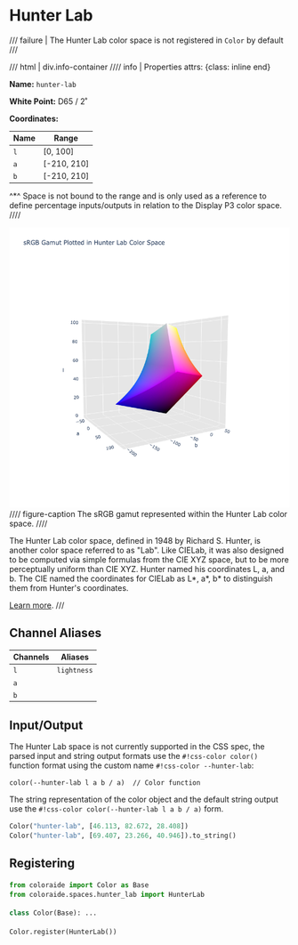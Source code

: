 # Hunter Lab

/// failure | The Hunter Lab color space is not registered in `Color` by default
///

/// html | div.info-container
//// info | Properties
    attrs: {class: inline end}

**Name:** `hunter-lab`

**White Point:** D65 / 2˚

**Coordinates:**

Name | Range
---- | -----
`l`  | [0, 100]
`a`  | [-210, 210]
`b`  | [-210, 210]

^\*^ Space is not bound to the range and is only used as a reference to define percentage inputs/outputs in
relation to the Display P3 color space.
////

![oRGB](../images/hunter-lab-3d.png)
//// figure-caption
The sRGB gamut represented within the Hunter Lab color space.
////

The Hunter Lab color space, defined in 1948 by Richard S. Hunter, is another color space referred to as "Lab". Like
CIELab, it was also designed to be computed via simple formulas from the CIE XYZ space, but to be more perceptually
uniform than CIE XYZ. Hunter named his coordinates L, a, and b. The CIE named the coordinates for CIELab as L*, a*, b* to
distinguish them from Hunter's coordinates.

[Learn more](https://support.hunterlab.com/hc/en-us/articles/203997095-Hunter-Lab-Color-Scale-an08-96a2).
///

## Channel Aliases

Channels | Aliases
-------- | -------
`l`      | `lightness`
`a`      |
`b`      |

## Input/Output

The Hunter Lab space is not currently supported in the CSS spec, the parsed input and string output formats use
the `#!css-color color()` function format using the custom name `#!css-color --hunter-lab`:

```css-color
color(--hunter-lab l a b / a)  // Color function
```

The string representation of the color object and the default string output use the
`#!css-color color(--hunter-lab l a b / a)` form.

```py play
Color("hunter-lab", [46.113, 82.672, 28.408])
Color("hunter-lab", [69.407, 23.266, 40.946]).to_string()
```

## Registering

```py
from coloraide import Color as Base
from coloraide.spaces.hunter_lab import HunterLab

class Color(Base): ...

Color.register(HunterLab())
```
